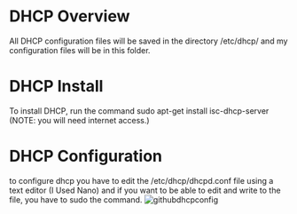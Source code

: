 # DHCP Overview
All DHCP configuration files will be saved in the directory /etc/dhcp/ and my configuration files will be in this folder. 
# DHCP Install
To install DHCP, run the command sudo apt-get install isc-dhcp-server
(NOTE: you will need internet access.)
# DHCP Configuration
to configure dhcp you have to edit the /etc/dhcp/dhcpd.conf file using a text editor (I Used Nano)
and if you want to be able to edit and write to the file, you have to sudo the command.
![githubdhcpconfig](https://user-images.githubusercontent.com/73500216/97350020-f755da00-186e-11eb-903d-d99fe06078bc.JPG)
